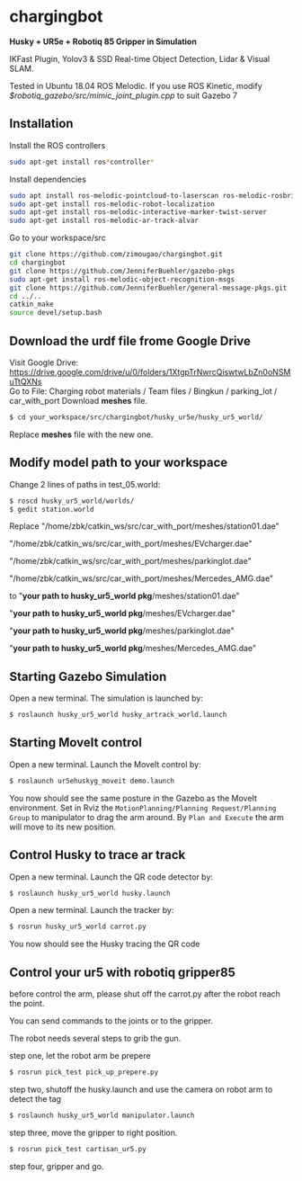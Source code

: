 # chargingbot

**Husky + UR5e + Robotiq 85 Gripper in Simulation**

IKFast Plugin, Yolov3 & SSD Real-time Object Detection, Lidar & Visual SLAM.

Tested in Ubuntu 18.04 ROS Melodic. If you use ROS Kinetic, modify *$robotiq_gazebo/src/mimic_joint_plugin.cpp* to suit Gazebo 7


## Installation

Install the ROS controllers
```bash
sudo apt-get install ros*controller*
```
Install dependencies
```bash
sudo apt install ros-melodic-pointcloud-to-laserscan ros-melodic-rosbridge-server
sudo apt-get install ros-melodic-robot-localization
sudo apt-get install ros-melodic-interactive-marker-twist-server
sudo apt-get install ros-melodic-ar-track-alvar
```
Go to your workspace/src
```bash
git clone https://github.com/zimougao/chargingbot.git
cd chargingbot
git clone https://github.com/JenniferBuehler/gazebo-pkgs
sudo apt-get install ros-melodic-object-recognition-msgs
git clone https://github.com/JenniferBuehler/general-message-pkgs.git
cd ../..
catkin_make
source devel/setup.bash
```

## Download the urdf file frome Google Drive
Visit Google Drive: https://drive.google.com/drive/u/0/folders/1XtgpTrNwrcQiswtwLbZn0oNSMuTtQXNs  
Go to File: Charging robot materials / Team files / Bingkun / parking_lot / car_with_port
Download **meshes** file.
```bash
$ cd your_workspace/src/chargingbot/husky_ur5e/husky_ur5_world/
```
Replace **meshes** file with the new one.

## Modify model path to your workspace

Change 2 lines of <uri> paths in test_05.world:

```bash
$ roscd husky_ur5_world/worlds/
$ gedit station.world
```
Replace "<uri>/home/zbk/catkin_ws/src/car_with_port/meshes/station01.dae</uri>"

"<uri>/home/zbk/catkin_ws/src/car_with_port/meshes/EVcharger.dae</uri>"

"<uri>/home/zbk/catkin_ws/src/car_with_port/meshes/parkinglot.dae</uri>"

"<uri>/home/zbk/catkin_ws/src/car_with_port/meshes/Mercedes_AMG.dae</uri>"

to "<uri>**your path to husky_ur5_world pkg**/meshes/station01.dae</uri>"

"<uri>**your path to husky_ur5_world pkg**/meshes/EVcharger.dae</uri>"

"<uri>**your path to husky_ur5_world pkg**/meshes/parkinglot.dae</uri>"

"<uri>**your path to husky_ur5_world pkg**/meshes/Mercedes_AMG.dae</uri>"
   
## Starting Gazebo Simulation

Open a new terminal. The simulation is launched by:
```bash
$ roslaunch husky_ur5_world husky_artrack_world.launch
```

## Starting MoveIt control

Open a new terminal. Launch the MoveIt control by:
```bash
$ roslaunch ur5ehuskyg_moveit demo.launch
```
You now should see the same posture in the Gazebo as the MoveIt environment.
Set in Rviz the `MotionPlanning/Planning Request/Planning Group` to manipulator to drag the arm around. 
By `Plan and Execute` the arm will move to its new position.

## Control Husky to trace ar track

Open a new terminal. Launch the QR code detector by:
```bash
$ roslaunch husky_ur5_world husky.launch
```
Open a new terminal. Launch the tracker by:
```bash
$ rosrun husky_ur5_world carrot.py
```
You now should see the Husky tracing the QR code

## Control your ur5 with robotiq gripper85
before control the arm, please shut off the carrot.py after the robot reach the point.

You can send commands to the joints or to the gripper.

The robot needs several steps to grib the gun.

step one, let the robot arm be prepere
```bash
$ rosrun pick_test pick_up_prepere.py
```
step two, shutoff the husky.launch and use the camera on robot arm to detect the tag
```bash
$ roslaunch husky_ur5_world manipulator.launch
```

step three, move the gripper to right position.
```bash
$ rosrun pick_test cartisan_ur5.py
```
step four, gripper and go.
